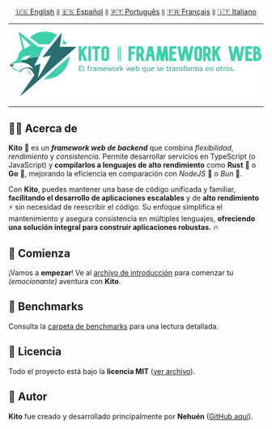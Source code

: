 <div align="center">

[🇺🇸 English](../../README.md) `‖` [🇪🇸 Español](../español/README.md) `‖` [🇵🇹 Português](../portugues/README.md) `‖` [🇫🇷 Français](../francais/README.md) `‖` [🇮🇹 Italiano](../italiano/README.md)

<hr />

<img src="../../public/static/banners/kito_banner_es.png" alt="Kito Banner" />

<hr />

</div>

## 👋🏼 Acerca de

**Kito** 🦊 es un **_framework web de backend_** que combina _flexibilidad_, _rendimiento_ y _consistencia_. Permite desarrollar servicios en TypeScript (o JavaScript) y **compilarlos a lenguajes de alto rendimiento** como **Rust** 🦀 o **Go** 🐹, mejorando la eficiencia en comparación con _NodeJS_ 🐢 o _Bun_ 🍙.

Con **Kito**, puedes mantener una base de código unificada y familiar, **facilitando el desarrollo de aplicaciones escalables** y de **alto rendimiento** ⚡ sin necesidad de reescribir el código. Su enfoque simplifica el mantenimiento y asegura consistencia en múltiples lenguajes, **ofreciendo una solución integral para construir aplicaciones robustas.** 🔥

## 🚀 Comienza

¡Vamos a **empezar**! Ve al [archivo de introducción](docs/INTRODUCTION.md) para comenzar tu _(emocionante)_ aventura con **Kito**.

## 👀 Benchmarks

Consulta la [carpeta de benchmarks](/benchmarks) para una lectura detallada.

## 📄 Licencia

Todo el proyecto está bajo la **licencia MIT** ([ver archivo](./LICENSE)).

## 👤 Autor

**Kito** fue creado y desarrollado principalmente por **Nehuén** ([GitHub aquí](https://github.com/nehu3n)).
